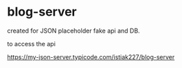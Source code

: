 # blog-server
created for JSON placeholder fake api and DB. 

to access the api 

https://my-json-server.typicode.com/istiak227/blog-server
